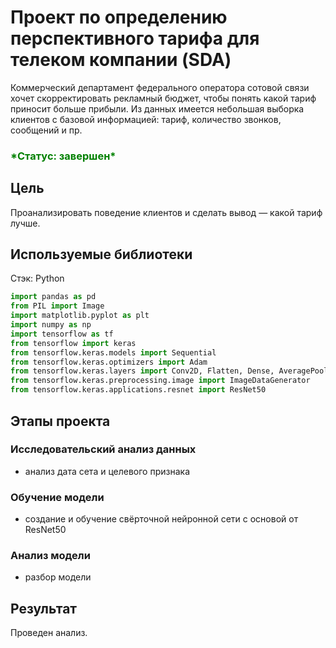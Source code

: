 # Проект по определению перспективного тарифа для телеком компании (SDA)

Коммерческий департамент федерального оператора сотовой связи хочет скорректировать рекламный бюджет, чтобы понять какой тариф приносит больше прибыли. Из данных имеется небольшая выборка клиентов с базовой информацией: тариф, количество звонков, сообщений и пр.
  
<h3 style="color:green">*Статус: завершен*</h3>

## Цель

Проанализировать поведение клиентов и сделать вывод — какой тариф лучше.

## Используемые библиотеки

Стэк: Python
```python
import pandas as pd
from PIL import Image
import matplotlib.pyplot as plt
import numpy as np
import tensorflow as tf
from tensorflow import keras
from tensorflow.keras.models import Sequential
from tensorflow.keras.optimizers import Adam
from tensorflow.keras.layers import Conv2D, Flatten, Dense, AveragePooling2D, GlobalAveragePooling2D
from tensorflow.keras.preprocessing.image import ImageDataGenerator
from tensorflow.keras.applications.resnet import ResNet50
```

## Этапы проекта

### Исследовательский анализ данных
 - анализ дата сета и целевого признака

### Обучение модели
 - создание и обучение свёрточной нейронной сети с основой от ResNet50
 
### Анализ модели
 - разбор модели
 
## Результат

Проведен анализ.